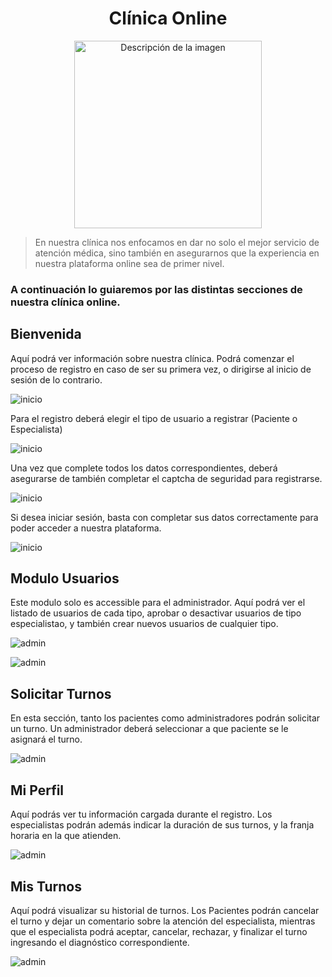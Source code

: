 <div align="center">
  
# Clínica Online
  
<img src="https://firebasestorage.googleapis.com/v0/b/sala-juegos-f7ba1.appspot.com/o/icon.png?alt=media&token=d333c6ea-dd05-41b9-b466-d2b24830c8a4" alt="Descripción de la imagen" width="300"/>
</div>

> En nuestra clínica nos enfocamos en dar no solo el mejor servicio de atención médica, sino también en asegurarnos que la experiencia en nuestra plataforma online sea de primer nivel.

### A continuación lo guiaremos por las distintas secciones de nuestra clínica online.

##  Bienvenida

Aquí podrá ver información sobre nuestra clínica. Podrá comenzar el proceso de registro en caso de ser su primera vez, o dirigirse al inicio de sesión de lo contrario.

![inicio](https://github.com/user-attachments/assets/ea022a8c-c8d6-4bf4-a710-56553c29e5a5)

 Para el registro deberá elegir el tipo de usuario a registrar (Paciente o Especialista)

![inicio](https://github.com/user-attachments/assets/f709d36a-02c1-47cd-8587-ebc9f76e6122)

 Una vez que complete todos los datos correspondientes, deberá asegurarse de también completar el captcha de seguridad para registrarse.

![inicio](https://github.com/user-attachments/assets/c85c81e5-6687-4c2d-a10a-5bb7b0e8851f)

 Si desea iniciar sesión, basta con completar sus datos correctamente para poder acceder a nuestra plataforma.

![inicio](https://github.com/user-attachments/assets/9932fbf2-3ab5-4b9a-b012-10a1264cab0d)

##  Modulo Usuarios

Este modulo solo es accessible para el administrador. Aquí podrá ver el listado de usuarios de cada tipo, aprobar o desactivar usuarios de tipo especialistao, y también crear nuevos usuarios de cualquier tipo.

![admin](https://github.com/user-attachments/assets/9dec5b69-a9df-4b7f-a6ba-bda5583fcfe8)

![admin](https://github.com/user-attachments/assets/534aadbc-50e3-4740-bfa0-cb1d65e61ca8)


## Solicitar Turnos

En esta sección, tanto los pacientes como administradores podrán solicitar un turno. Un administrador deberá seleccionar a que paciente se le asignará el turno.

![admin](https://github.com/user-attachments/assets/6a952a82-ba49-43bc-a6db-17483153ffcc)

## Mi Perfil

Aquí podrás ver tu información cargada durante el registro. Los especialistas podrán además indicar la duración de sus turnos, y la franja horaria en la que atienden.

![admin](https://github.com/user-attachments/assets/242a0b89-e9d4-4e0f-8b63-71941117343b)


## Mis Turnos

Aquí podrá visualizar su historial de turnos. Los Pacientes podrán cancelar el turno y dejar un comentario sobre la atención del especialista, mientras que el especialista podrá aceptar, cancelar, rechazar, y finalizar el turno ingresando el diagnóstico correspondiente.

![admin](https://github.com/user-attachments/assets/2578bdfe-c43d-43af-bd4a-020e65f3f1a2)



